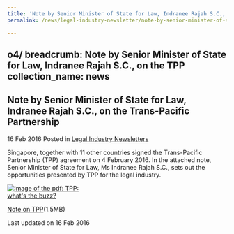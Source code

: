 ```yaml
---
title: 'Note by Senior Minister of State for Law, Indranee Rajah S.C., on the Trans-Pacific Partnership'
permalink: /news/legal-industry-newsletter/note-by-senior-minister-of-state-for-law--indranee-rajah-s-c/

---
```

o4/
breadcrumb: Note by Senior Minister of State for Law, Indranee Rajah S.C., on the TPP
collection_name: news
---

<style>
  .image {width: 200px;}
  .image img {max-width: 100%;}
</style>

Note by Senior Minister of State for Law, Indranee Rajah S.C., on the Trans-Pacific Partnership
---

16 Feb 2016 Posted in [Legal Industry Newsletters](/news/legal-industry-newsletters/)

Singapore, together with 11 other countries signed the Trans-Pacific Partnership (TPP) agreement on 4 February 2016. In the attached note, Senior Minister of State for Law, Ms Indranee Rajah S.C., sets out the opportunities presented by TPP for the legal industry.

<div class="image">
  <a href="/files/NotebySMSonTPP.pdf/"><img src="/images/1455596684056.jpg/" alt="image of the pdf: TPP: what's the buzz?"></a>
</div>

<a href="/files/NotebySMSonTPP.pdf/">Note on TPP</a>(1.5MB)

<p class="right-side-updated">Last updated on 16 Feb 2016</p>
